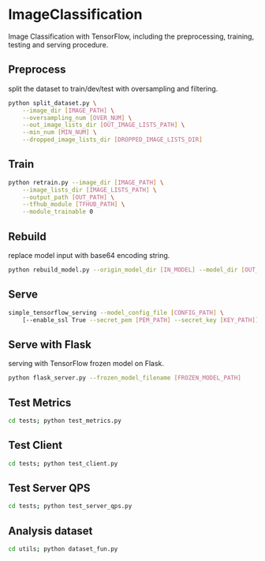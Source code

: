 # ImageClassification
Image Classification with TensorFlow, including the preprocessing, training, testing and serving procedure.

## Preprocess
split the dataset to train/dev/test with oversampling and filtering.
```bash
python split_dataset.py \
    --image_dir [IMAGE_PATH] \
    --oversampling_num [OVER_NUM] \
    --out_image_lists_dir [OUT_IMAGE_LISTS_PATH] \
    --min_num [MIN_NUM] \
    --dropped_image_lists_dir [DROPPED_IMAGE_LISTS_DIR]
```

## Train
``` bash
python retrain.py --image_dir [IMAGE_PATH] \
    --image_lists_dir [IMAGE_LISTS_PATH] \
    --output_path [OUT_PATH] \
    --tfhub_module [TFHUB_PATH] \
    --module_trainable 0
```

## Rebuild
replace model input with base64 encoding string.
```bash
python rebuild_model.py --origin_model_dir [IN_MODEL] --model_dir [OUT_MODEL]
```

## Serve
```bash
simple_tensorflow_serving --model_config_file [CONFIG_PATH] \
    [--enable_ssl True --secret_pem [PEM_PATH] --secret_key [KEY_PATH]]
```

## Serve with Flask
serving with TensorFlow frozen model on Flask.
```bash
python flask_server.py --frozen_model_filename [FROZEN_MODEL_PATH]
```

## Test Metrics
```bash
cd tests; python test_metrics.py
```

## Test Client
```bash
cd tests; python test_client.py
```

## Test Server QPS
```bash
cd tests; python test_server_qps.py
```

## Analysis dataset
```bash
cd utils; python dataset_fun.py
```
